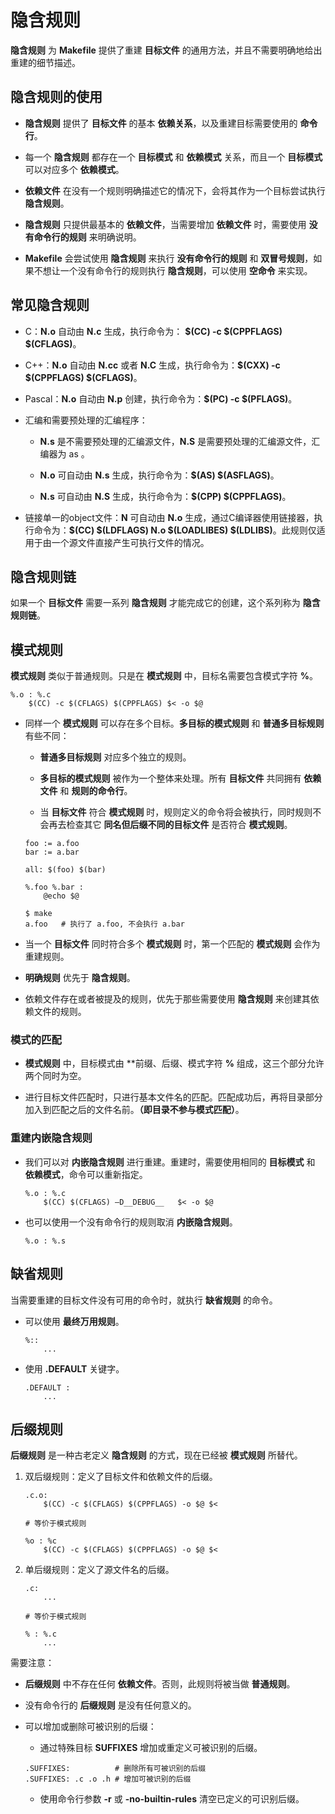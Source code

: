 # 隐含规则

**隐含规则** 为 **Makefile** 提供了重建 **目标文件** 的通用方法，并且不需要明确地给出重建的细节描述。

## 隐含规则的使用

 - **隐含规则** 提供了 **目标文件** 的基本 **依赖关系**，以及重建目标需要使用的 **命令行**。

 - 每一个 **隐含规则** 都存在一个 **目标模式** 和 **依赖模式** 关系，而且一个 **目标模式** 可以对应多个 **依赖模式**。

 - **依赖文件** 在没有一个规则明确描述它的情况下，会将其作为一个目标尝试执行 **隐含规则**。

 - **隐含规则** 只提供最基本的 **依赖文件**，当需要增加 **依赖文件** 时，需要使用 **没有命令行的规则** 来明确说明。

 - **Makefile** 会尝试使用 **隐含规则** 来执行 **没有命令行的规则** 和 **双冒号规则**，如果不想让一个没有命令行的规则执行 **隐含规则**，可以使用 **空命令** 来实现。

## 常见隐含规则

 - C：**N.o** 自动由 **N.c** 生成，执行命令为： **$(CC) -c $(CPPFLAGS) $(CFLAGS)**。

 - C++：**N.o** 自动由 **N.cc** 或者 **N.C** 生成，执行命令为：**$(CXX) -c $(CPPFLAGS) $(CFLAGS)**。

 - Pascal：**N.o** 自动由 **N.p** 创建，执行命令为：**$(PC) -c $(PFLAGS)**。

 - 汇编和需要预处理的汇编程序：

    - **N.s** 是不需要预处理的汇编源文件，**N.S** 是需要预处理的汇编源文件，汇编器为 as 。

    - **N.o** 可自动由 **N.s** 生成，执行命令为：**$(AS) $(ASFLAGS)**。

    - **N.s** 可自动由 **N.S** 生成，执行命令为：**$(CPP) $(CPPFLAGS)**。

 - 链接单一的object文件：**N** 可自动由 **N.o** 生成，通过C编译器使用链接器，执行命令为：**$(CC) $(LDFLAGS) N.o $(LOADLIBES) $(LDLIBS)**。此规则仅适用于由一个源文件直接产生可执行文件的情况。

## 隐含规则链

如果一个 **目标文件** 需要一系列 **隐含规则** 才能完成它的创建，这个系列称为 **隐含规则链**。

## 模式规则

**模式规则** 类似于普通规则。只是在 **模式规则** 中，目标名需要包含模式字符 **%**。

```
%.o : %.c
    $(CC) -c $(CFLAGS) $(CPPFLAGS) $< -o $@
```

 - 同样一个 **模式规则** 可以存在多个目标。**多目标的模式规则** 和 **普通多目标规则** 有些不同：

    - **普通多目标规则** 对应多个独立的规则。

    - **多目标的模式规则** 被作为一个整体来处理。所有 **目标文件** 共同拥有 **依赖文件** 和 **规则的命令行**。

    - 当 **目标文件** 符合 **模式规则** 时，规则定义的命令将会被执行，同时规则不会再去检查其它 **同名但后缀不同的目标文件** 是否符合 **模式规则**。

    ```
    foo := a.foo
    bar := a.bar

    all: $(foo) $(bar)

    %.foo %.bar :
        @echo $@

    $ make
    a.foo   # 执行了 a.foo, 不会执行 a.bar
    ```

 - 当一个 **目标文件** 同时符合多个 **模式规则** 时，第一个匹配的 **模式规则** 会作为重建规则。

 - **明确规则** 优先于 **隐含规则**。

 - 依赖文件存在或者被提及的规则，优先于那些需要使用 **隐含规则** 来创建其依赖文件的规则。

### 模式的匹配

 - **模式规则** 中，目标模式由 **前缀、后缀、模式字符 **%** 组成，这三个部分允许两个同时为空。

 - 进行目标文件匹配时，只进行基本文件名的匹配。匹配成功后，再将目录部分加入到匹配之后的文件名前。**（即目录不参与模式匹配）**。

### 重建内嵌隐含规则

 - 我们可以对 **内嵌隐含规则** 进行重建。重建时，需要使用相同的 **目标模式** 和 **依赖模式**，命令可以重新指定。

    ```
    %.o : %.c
        $(CC) $(CFLAGS) –D__DEBUG__   $< -o $@
    ```

 - 也可以使用一个没有命令行的规则取消 **内嵌隐含规则**。

    ```
    %.o : %.s
    ```

## 缺省规则

当需要重建的目标文件没有可用的命令时，就执行 **缺省规则** 的命令。

 - 可以使用 **最终万用规则**。

    ```
    %::
        ...
    ```

 - 使用 **.DEFAULT** 关键字。

    ```
    .DEFAULT :
        ...
    ```

## 后缀规则

**后缀规则** 是一种古老定义 **隐含规则** 的方式，现在已经被 **模式规则** 所替代。

 1. 双后缀规则：定义了目标文件和依赖文件的后缀。

    ```
    .c.o:
        $(CC) -c $(CFLAGS) $(CPPFLAGS) -o $@ $<

    # 等价于模式规则

    %o : %c
        $(CC) -c $(CFLAGS) $(CPPFLAGS) -o $@ $<
    ```

 2. 单后缀规则：定义了源文件名的后缀。

    ```
    .c:
        ...

    # 等价于模式规则

    % : %.c
        ...
    ```

需要注意：

 - **后缀规则** 中不存在任何 **依赖文件**。否则，此规则将被当做 **普通规则**。

 - 没有命令行的 **后缀规则** 是没有任何意义的。

 - 可以增加或删除可被识别的后缀：

    - 通过特殊目标 **SUFFIXES** 增加或重定义可被识别的后缀。

    ```
    .SUFFIXES:          # 删除所有可被识别的后缀
    .SUFFIXES: .c .o .h # 增加可被识别的后缀
    ```

    - 使用命令行参数 **-r** 或 **-no-builtin-rules** 清空已定义的可识别后缀。
